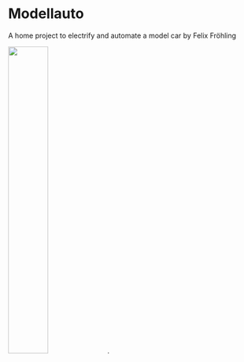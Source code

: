 # Modellauto
A home project to electrify and automate a model car by Felix Fröhling

<img src="car_overview" width="40%">.


